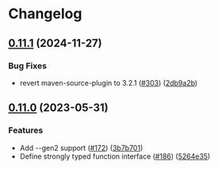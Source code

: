 # Changelog

## [0.11.1](https://github.com/GoogleCloudPlatform/functions-framework-java/compare/function-maven-plugin-v0.11.0...function-maven-plugin-v0.11.1) (2024-11-27)


### Bug Fixes

* revert maven-source-plugin to 3.2.1 ([#303](https://github.com/GoogleCloudPlatform/functions-framework-java/issues/303)) ([2db9a2b](https://github.com/GoogleCloudPlatform/functions-framework-java/commit/2db9a2bec6ba93e7954e68c2301c5fc2fcc032d8))

## [0.11.0](https://github.com/GoogleCloudPlatform/functions-framework-java/compare/function-maven-plugin-v0.10.1...function-maven-plugin-v0.11.0) (2023-05-31)


### Features

* Add --gen2 support ([#172](https://github.com/GoogleCloudPlatform/functions-framework-java/issues/172)) ([3b7b701](https://github.com/GoogleCloudPlatform/functions-framework-java/commit/3b7b70152ca614e2a3b52f1a7c07d89221095a7d))
* Define strongly typed function interface ([#186](https://github.com/GoogleCloudPlatform/functions-framework-java/issues/186)) ([5264e35](https://github.com/GoogleCloudPlatform/functions-framework-java/commit/5264e35b2522a789d65f0e0fd9bb5584694529eb))
